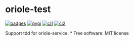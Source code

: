 # oriole-test

[![badges](https://badges.gitter.im/zhouxiaoxiang/oriole-service.svg)](https://gitter.im/oriole-service/Lobby?utm_source=share-link&utm_medium=link&utm_campaign=share-link) [![pypi](https://img.shields.io/pypi/v/oriole-test.svg)](https://pypi.python.org/pypi/oriole-test) [![ci1](https://travis-ci.org/zhouxiaoxiang/oriole-test.svg?branch=master)](https://travis-ci.org/zhouxiaoxiang/oriole-test) [![ci2](https://circleci.com/gh/zhouxiaoxiang/oriole-test.svg?style=svg)](https://circleci.com/gh/zhouxiaoxiang/oriole-test)

Support tdd for oriole-service. \* Free software: MIT license

